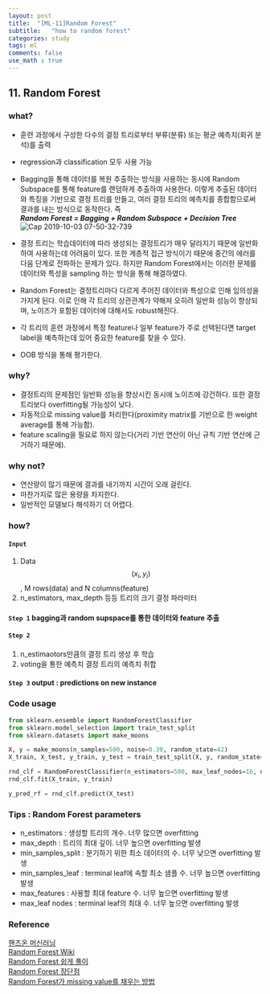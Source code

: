 ```yaml
---
layout: post
title:  "[ML-11]Random Forest"
subtitle:   "how to random forest"
categories: study
tags: ml
comments: false
use_math : true
---
```


## 11. Random Forest

### what?
- 훈련 과정에서 구성한 다수의 결정 트리로부터 부류(분류) 또는 평균 예측치(회귀 분석)를 출력
- regression과 classification 모두 사용 가능
- Bagging을 통해 데이터를 복원 추출하는 방식을 사용하는 동시에 Random Subspace를 통해 feature를 랜덤하게 추출하여 사용한다. 이렇게 추출된 데이터와 특징을 기반으로 결정 트리를 만들고, 여러 결정 트리의 예측치를 종합함으로써 결과를 내는 방식으로 동작한다. 즉   
  ***Random Forest = Bagging + Random Subspace + Decision Tree***  
![Cap 2019-10-03 07-50-32-739](https://user-images.githubusercontent.com/35513025/66087475-8df39100-e5b2-11e9-8e30-b409e3f52f61.jpg)

- 결정 트리는 학습데이터에 따라 생성되는 결정트리가 매우 달라지기 때문에 일반화하여 사용하는데 어려움이 있다. 또한 계층적 접근 방식이기 때문에 중간의 에러를 다음 단계로 전파하는 문제가 있다. 하지만 Random Forest에서는 이러한 문제를 데이터와 특성을 sampling 하는 방식을 통해 해결하였다. 
- Random Forest는 결정트리마다 다르게 주어진 데이터와 특성으로 인해 임의성을 가지게 된다. 이로 인해 각 트리의 상관관계가 약해져 오히려 일반화 성능이 향상되며, 노이즈가 포함된 데이터에 대해서도 robust해진다. 
- 각 트리의 훈련 과정에서 특정 feature나 일부 feature가 주로 선택된다면 target label을 예측하는데 있어 중요한 feature를 찾을 수 있다. 
- OOB 방식을 통해 평가한다. 


### why?
- 결정트리의 문제점인 일반화 성능을 향상시킨 동시에 노이즈에 강건하다. 또한 결정 트리보다 overfitting될 가능성이 낮다. 
- 자동적으로 missing value를 처리한다(proximity matrix를 기반으로 한 weight average를 통해 가능함).
- feature scaling을 필요로 하지 않는다(거리 기반 연산이 아닌 규칙 기반 연산에 근거하기 때문에).

### why not?
- 연산량이 많기 때문에 결과를 내기까지 시간이 오래 걸린다.
- 마찬가지로 많은 용량을 차지한다.
- 일반적인 모델보다 해석하기 더 어렵다. 

### how?
#### ```Input``` 
1) Data$${(x_i, y_i)}$$, M rows(data) and N columns(feature)  
2) n_estimators, max_depth 등등 트리의 크기 결정 파라미터
#### ```Step 1``` bagging과 random supspace를 통한 데이터와 feature 추출
#### ```Step 2```
1) n_estimaotors만큼의 결정 트리 생성 후 학습  
2) voting을 통한 예측치 결정 트리의 예측치 취합  
#### ```Step 3``` output : predictions on new instance

### Code usage
```python
from sklearn.ensemble import RandomForestClassifier
from sklearn.model_selection import train_test_split
from sklearn.datasets import make_moons

X, y = make_moons(n_samples=500, noise=0.30, random_state=42)
X_train, X_test, y_train, y_test = train_test_split(X, y, random_state=42)

rnd_clf = RandomForestClassifier(n_estimators=500, max_leaf_nodes=16, n_jobs=-1, random_state=42)
rnd_clf.fit(X_train, y_train)

y_pred_rf = rnd_clf.predict(X_test)
```
### Tips : Random Forest parameters
- n_estimators : 생성할 트리의 개수. 너무 많으면 overfitting
- max_depth : 트리의 최대 깊이. 너무 높으면 overfitting 발생
- min_samples_split : 분기하기 위한 최소 데이터의 수. 너무 낮으면 overfitting 발생
- min_samples_leaf : terminal leaf에 속할 최소 샘플 수. 너무 높으면 overfitting 발생
- max_features : 사용할 최대 feature 수. 너무 높으면 overfitting 발생
- max_leaf nodes : terminal leaf의 최대 수. 너무 높으면 overfitting 발생


### Reference 
[핸즈온 머신러닝](https://github.com/rickiepark/handson-ml)      
[Random Forest Wiki](https://ko.wikipedia.org/wiki/랜덤_포레스트)  
[Random Forest 쉽게 풀이](https://gentlej90.tistory.com/37)  
[Random Forest 장단점](http://theprofessionalspoint.blogspot.com/2019/02/advantages-and-disadvantages-of-random.html)  
[Random Forest가 missing value를 채우는 방법](https://www.youtube.com/watch?v=nyxTdL_4Q-Q)

